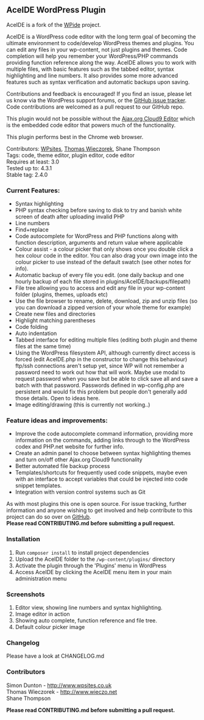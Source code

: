 ## AceIDE WordPress Plugin
AceIDE is a fork of the [WPide][1] project.

AceIDE is a WordPress code editor with the long term goal of becoming the ultimate environment to code/develop WordPress themes and plugins. You can edit any files in your wp-content, not just plugins and themes. Code completion will help you remember your WordPress/PHP commands providing function reference along the way. AceIDE allows you to work with multiple files, with basic features such as the tabbed editor, syntax highlighting and line numbers. It also provides some more advanced features such as syntax verification and automatic backups upon saving.

Contributions and feedback is encouraged! If you find an issue, please let us know via the WordPress support forums, or the [GitHub issue tracker][3]. Code contributions are welcomed as a pull request to our GitHub repo.

This plugin would not be possible without the [Ajax.org Cloud9 Editor][4] which is the embedded code editor that powers much of the functionality.

This plugin performs best in the Chrome web browser.

Contributors: [WPsites][5], [Thomas Wieczorek][6], Shane Thompson  
Tags: code, theme editor, plugin editor, code editor  
Requires at least: 3.0  
Tested up to: 4.3.1  
Stable tag: 2.4.0  

### Current Features:
- Syntax highlighting
- PHP syntax checking before saving to disk to try and banish white screen of death after uploading invalid PHP
- Line numbers
- Find+replace
- Code autocomplete for WordPress and PHP functions along with function description, arguments and return value where applicable
- Colour assist - a colour picker that only shows once you double click a hex colour code in the editor. You can also drag your own image into the colour picker to use instead of the default swatch (see other notes for info).
- Automatic backup of every file you edit. (one daily backup and one hourly backup of each file stored in plugins/AceIDE/backups/filepath)
- File tree allowing you to access and edit any file in your wp-content folder (plugins, themes, uploads etc)
- Use the file browser to rename, delete, download, zip and unzip files (so you can download a zipped version of your whole theme for example)
- Create new files and directories
- Highlight matching parentheses
- Code folding
- Auto indentation
- Tabbed interface for editing multiple files (editing both plugin and theme files at the same time)
- Using the WordPress filesystem API, although currently direct access is forced (edit AceIDE.php in the constructor to change this behaviour) ftp/ssh connections aren't setup yet, since WP will not remember a password need to work out how that will work. Maybe use modal to request password when you save but be able to click save all and save a batch with that password. Passwords defined in wp-config.php are persistent and would fix this problem but people don't generally add those details. Open to ideas here.
- Image editing/drawing (this is currently not working..)

### Feature ideas and improvements:
- Improve the code autocomplete command information, providing more information on the commands, adding links through to the WordPress codex and PHP.net website for further info.
- Create an admin panel to choose between syntax highlighting themes and turn on/off other Ajax.org Cloud9 functionality
- Better automated file backup process
- Templates/shortcuts for frequently used code snippets, maybe even with an interface to accept variables that could be injected into code snippet templates.
- Integration with version control systems such as Git

As with most plugins this one is open source. For issue tracking, further information and anyone wishing to get involved and help contribute to this project can do so over on [GitHub][2].  
**Please read CONTRIBUTING.md before submitting a pull request.**

### Installation
1. Run `composer install` to install project dependencies
1. Upload the AceIDE folder to the `/wp-content/plugins/` directory
1. Activate the plugin through the 'Plugins' menu in WordPress
1. Access AceIDE by clicking the AceIDE menu item in your main administration menu

### Screenshots
1. Editor view, showing line numbers and syntax highlighting.
1. Image editor in action
1. Showing auto complete, function reference and file tree.
1. Default colour picker image

### Changelog
Please have a look at CHANGELOG.md

### Contributors

Simon Dunton - http://www.wpsites.co.uk  
Thomas Wieczorek - http://www.wieczo.net  
Shane Thompson  

**Please read CONTRIBUTING.md before submitting a pull request.**

  [1]: https://github.com/WPSites/WPide
  [2]: https://github.com/AceIDE/AceIDE
  [3]: https://github.com/AceIDE/AceIDE/issues
  [4]: http://ace.ajax.org
  [5]: http://www.wpsites.co.uk
  [6]: http://www.wieczo.net
